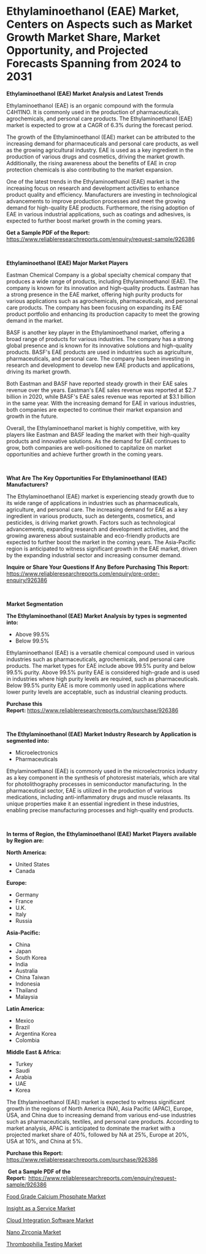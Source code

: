 <p><h1>Ethylaminoethanol (EAE) Market, Centers on Aspects such as Market Growth Market Share, Market Opportunity, and Projected Forecasts Spanning from 2024 to 2031</h1></p><p><strong>Ethylaminoethanol (EAE) Market Analysis and Latest Trends</strong></p>
<p><p>Ethylaminoethanol (EAE) is an organic compound with the formula C4H11NO. It is commonly used in the production of pharmaceuticals, agrochemicals, and personal care products. The Ethylaminoethanol (EAE) market is expected to grow at a CAGR of 6.3% during the forecast period.</p><p>The growth of the Ethylaminoethanol (EAE) market can be attributed to the increasing demand for pharmaceuticals and personal care products, as well as the growing agricultural industry. EAE is used as a key ingredient in the production of various drugs and cosmetics, driving the market growth. Additionally, the rising awareness about the benefits of EAE in crop protection chemicals is also contributing to the market expansion.</p><p>One of the latest trends in the Ethylaminoethanol (EAE) market is the increasing focus on research and development activities to enhance product quality and efficiency. Manufacturers are investing in technological advancements to improve production processes and meet the growing demand for high-quality EAE products. Furthermore, the rising adoption of EAE in various industrial applications, such as coatings and adhesives, is expected to further boost market growth in the coming years.</p></p>
<p><strong>Get a Sample PDF of the Report:&nbsp;</strong> <a href="https://www.reliableresearchreports.com/enquiry/request-sample/926386">https://www.reliableresearchreports.com/enquiry/request-sample/926386</a></p>
<p>&nbsp;</p>
<p><strong>Ethylaminoethanol (EAE) Major Market Players</strong></p>
<p><p>Eastman Chemical Company is a global specialty chemical company that produces a wide range of products, including Ethylaminoethanol (EAE). The company is known for its innovation and high-quality products. Eastman has a strong presence in the EAE market, offering high purity products for various applications such as agrochemicals, pharmaceuticals, and personal care products. The company has been focusing on expanding its EAE product portfolio and enhancing its production capacity to meet the growing demand in the market.</p><p>BASF is another key player in the Ethylaminoethanol market, offering a broad range of products for various industries. The company has a strong global presence and is known for its innovative solutions and high-quality products. BASF's EAE products are used in industries such as agriculture, pharmaceuticals, and personal care. The company has been investing in research and development to develop new EAE products and applications, driving its market growth.</p><p>Both Eastman and BASF have reported steady growth in their EAE sales revenue over the years. Eastman's EAE sales revenue was reported at $2.7 billion in 2020, while BASF's EAE sales revenue was reported at $3.1 billion in the same year. With the increasing demand for EAE in various industries, both companies are expected to continue their market expansion and growth in the future.</p><p>Overall, the Ethylaminoethanol market is highly competitive, with key players like Eastman and BASF leading the market with their high-quality products and innovative solutions. As the demand for EAE continues to grow, both companies are well-positioned to capitalize on market opportunities and achieve further growth in the coming years.</p></p>
<p>&nbsp;</p>
<p><strong>What Are The Key Opportunities For Ethylaminoethanol (EAE) Manufacturers?</strong></p>
<p><p>The Ethylaminoethanol (EAE) market is experiencing steady growth due to its wide range of applications in industries such as pharmaceuticals, agriculture, and personal care. The increasing demand for EAE as a key ingredient in various products, such as detergents, cosmetics, and pesticides, is driving market growth. Factors such as technological advancements, expanding research and development activities, and the growing awareness about sustainable and eco-friendly products are expected to further boost the market in the coming years. The Asia-Pacific region is anticipated to witness significant growth in the EAE market, driven by the expanding industrial sector and increasing consumer demand.</p></p>
<p><strong>Inquire or Share Your Questions If Any Before Purchasing This Report:</strong> <a href="https://www.reliableresearchreports.com/enquiry/pre-order-enquiry/926386">https://www.reliableresearchreports.com/enquiry/pre-order-enquiry/926386</a></p>
<p>&nbsp;</p>
<p><strong>Market Segmentation</strong></p>
<p><strong>The Ethylaminoethanol (EAE) Market Analysis by types is segmented into:</strong></p>
<p><ul><li>Above 99.5%</li><li>Below 99.5%</li></ul></p>
<p><p>Ethylaminoethanol (EAE) is a versatile chemical compound used in various industries such as pharmaceuticals, agrochemicals, and personal care products. The market types for EAE include above 99.5% purity and below 99.5% purity. Above 99.5% purity EAE is considered high-grade and is used in industries where high purity levels are required, such as pharmaceuticals. Below 99.5% purity EAE is more commonly used in applications where lower purity levels are acceptable, such as industrial cleaning products.</p></p>
<p><strong>Purchase this Report:&nbsp;</strong><a href="https://www.reliableresearchreports.com/purchase/926386">https://www.reliableresearchreports.com/purchase/926386</a></p>
<p>&nbsp;</p>
<p><strong>The Ethylaminoethanol (EAE) Market Industry Research by Application is segmented into:</strong></p>
<p><ul><li>Microelectronics</li><li>Pharmaceuticals</li></ul></p>
<p><p>Ethylaminoethanol (EAE) is commonly used in the microelectronics industry as a key component in the synthesis of photoresist materials, which are vital for photolithography processes in semiconductor manufacturing. In the pharmaceutical sector, EAE is utilized in the production of various medications, including anti-inflammatory drugs and muscle relaxants. Its unique properties make it an essential ingredient in these industries, enabling precise manufacturing processes and high-quality end products.</p></p>
<p>&nbsp;</p>
<p><strong>In terms of Region, the Ethylaminoethanol (EAE) Market Players available by Region are:</strong></p>
<p>
    <p> <strong> North America: </strong>
        <ul>
            <li>United States</li>
            <li>Canada</li>
        </ul>
        </p> 
    <p> <strong> Europe: </strong>
        <ul>
            <li>Germany</li>
            <li>France</li>
            <li>U.K.</li>
            <li>Italy</li>
            <li>Russia</li>
        </ul>
        </p> 
    <p> <strong> Asia-Pacific: </strong>
        <ul>
            <li>China</li>
            <li>Japan</li>
            <li>South Korea</li>
            <li>India</li>
            <li>Australia</li>
            <li>China Taiwan</li>
            <li>Indonesia</li>
            <li>Thailand</li>
            <li>Malaysia</li>
        </ul>
        </p> 
    <p> <strong> Latin America: </strong>
        <ul>
            <li>Mexico</li>
            <li>Brazil</li>
            <li>Argentina Korea</li>
            <li>Colombia</li>
        </ul>
        </p> 
    <p> <strong> Middle East & Africa: </strong>
        <ul>
            <li>Turkey</li>
            <li>Saudi</li>
            <li>Arabia</li>
            <li>UAE</li>
            <li>Korea</li>
        </ul>
    </p>
    </p>
<p><p>The Ethylaminoethanol (EAE) market is expected to witness significant growth in the regions of North America (NA), Asia Pacific (APAC), Europe, USA, and China due to increasing demand from various end-use industries such as pharmaceuticals, textiles, and personal care products. According to market analysis, APAC is anticipated to dominate the market with a projected market share of 40%, followed by NA at 25%, Europe at 20%, USA at 10%, and China at 5%.</p></p>
<p><strong>Purchase this Report: </strong><a href="https://www.reliableresearchreports.com/purchase/926386">https://www.reliableresearchreports.com/purchase/926386</a></p>
<p>&nbsp;<strong>Get a Sample PDF of the Report:&nbsp;&nbsp;</strong><a href="https://www.reliableresearchreports.com/enquiry/request-sample/926386">https://www.reliableresearchreports.com/enquiry/request-sample/926386</a></p>
<p><strong></strong></p>
<p><p><a href="https://github.com/cecuraprangm/Market-Research-Report-List-1/blob/main/food-grade-calcium-phosphate-market.md">Food Grade Calcium Phosphate Market</a></p><p><a href="https://medium.com/@jessicaholland33/insight-as-a-service-market-outlook-industry-overview-and-forecast-2024-to-2031-ac7309e8b737">Insight as a Service Market</a></p><p><a href="https://medium.com/@jessicaholland33/cloud-integration-software-market-competitive-analysis-market-trends-and-forecast-to-2031-f247d616721e">Cloud Integration Software Market</a></p><p><a href="https://github.com/antony131rp/Market-Research-Report-List-2/blob/main/nano-zirconia-market.md">Nano Zirconia Market</a></p><p><a href="https://medium.com/p/33d202e4d77d/edit">Thrombophilia Testing Market</a></p></p>